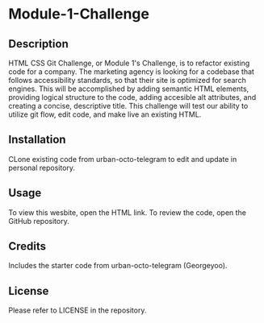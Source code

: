 # Module-1-Challenge

## Description

HTML CSS Git Challenge, or Module 1's Challenge, is to refactor existing code for a company. The marketing agency is looking for a codebase that follows accessibility standards, so that their site is optimized for search engines. This will be accomplished by adding semantic HTML elements, providing logical structure to the code, adding accesible alt attributes, and creating a concise, descriptive title. This challenge will test our ability to utilize git flow, edit code, and make live an existing HTML.

## Installation

CLone existing code from urban-octo-telegram to edit and update in personal repository.

## Usage

To view this wesbite, open the HTML link. To review the code, open the GitHub repository.

## Credits

Includes the starter code from urban-octo-telegram (Georgeyoo).

## License

Please refer to LICENSE in the repository.